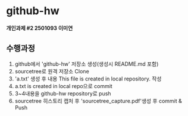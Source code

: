 # github-hw
**개인과제 #2
2501093 이미연**

## 수행과정
1. github에서 'github-hw' 저장소 생성(생성시 README.md 포함)
2. sourcetree로 원격 저장소 Clone
3. 'a.txt' 생성 후 내용 This file is created in local repository. 작성
4. a.txt is created in local repo으로 commit
5. 3~4내용을 github-hw repository로 push
6. sourcetree 히스토리 캡처 후 'sourcetree_capture.pdf'생성 후 commit & Push
